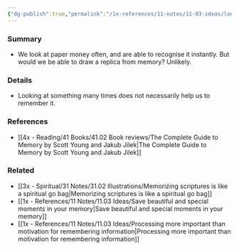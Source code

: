 ```yaml
---
{"dg-publish":true,"permalink":"/1x-references/11-notes/11-03-ideas/looking-at-something-repetitively-does-not-guarantee-remembering-it/","title":"Looking at something repetitively does not guarantee remembering it","created":"2024-02-14T20:18:27.742+03:00","updated":"2024-02-14T20:18:27.742+03:00"}
---
```



### Summary
- We look at paper money often, and are able to recognise it instantly. But would we be able to draw a replica from memory? Unlikely.

### Details
- Looking at something many times does not necessarily help us to remember it.

### References
- [[4x - Reading/41 Books/41.02 Book reviews/The Complete Guide to Memory by Scott Young and Jakub Jilek\|The Complete Guide to Memory by Scott Young and Jakub Jilek]]

### Related
- [[3x - Spiritual/31 Notes/31.02 Illustrations/Memorizing scriptures is like a spiritual go bag\|Memorizing scriptures is like a spiritual go bag]]
- [[1x - References/11 Notes/11.03 Ideas/Save beautiful and special moments in your memory\|Save beautiful and special moments in your memory]]
- [[1x - References/11 Notes/11.03 Ideas/Processing more important than motivation for remembering information\|Processing more important than motivation for remembering information]]
